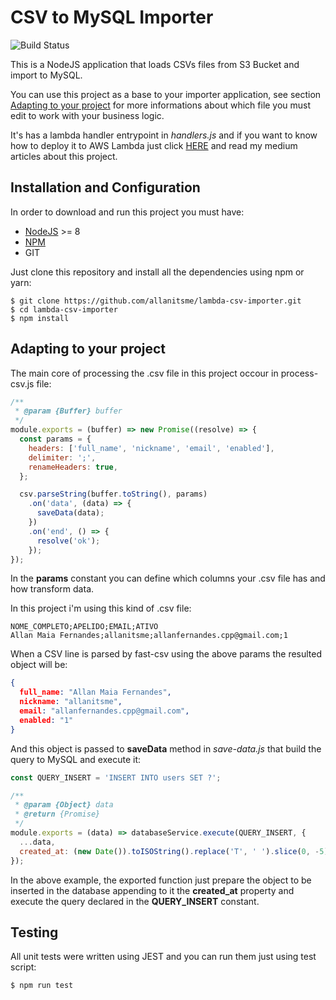 # CSV to MySQL Importer

![Build Status](https://github.com/allanitsme/lambda-csv-importer/workflows/CI/badge.svg)

This is a NodeJS application that loads CSVs files from S3 Bucket and import to MySQL.

You can use this project as a base to your importer application, see section [Adapting to your project](#adapt) for more informations about which file you must edit to work with your business logic.

It's has a lambda handler entrypoint in _handlers.js_ and if you want to know how to deploy it to AWS Lambda just click [HERE](https://medium.com/@allanitsme/s%C3%A9rie-importando-csvs-no-mysql-utilizando-s3-lambda-e-nodejs-parte-1-942eace4de76) and read my medium articles about this project.


## Installation and Configuration

In order to download and run this project you must have:

- [NodeJS](https://nodejs.org/en/) >= 8
- [NPM](https://www.npmjs.com/get-npm)
- GIT

Just clone this repository and install all the dependencies using npm or yarn:

```shell  
$ git clone https://github.com/allanitsme/lambda-csv-importer.git
$ cd lambda-csv-importer
$ npm install
```

## <a name="adapt"></a>Adapting to your project

The main core of processing the .csv file in this project occour in process-csv.js file:

```javascript
/**
 * @param {Buffer} buffer
 */
module.exports = (buffer) => new Promise((resolve) => {
  const params = {
    headers: ['full_name', 'nickname', 'email', 'enabled'],
    delimiter: ';',
    renameHeaders: true,
  };

  csv.parseString(buffer.toString(), params)
    .on('data', (data) => {
      saveData(data);
    })
    .on('end', () => {
      resolve('ok');
    });
});
```

In the **params** constant you can define which columns your .csv file has and how transform data.

In this project i'm using this kind of .csv file:

```csv
NOME_COMPLETO;APELIDO;EMAIL;ATIVO
Allan Maia Fernandes;allanitsme;allanfernandes.cpp@gmail.com;1
```

When a CSV line is parsed by fast-csv using the above params the resulted object will be:

```json
{
  full_name: "Allan Maia Fernandes",
  nickname: "allanitsme",
  email: "allanfernandes.cpp@gmail.com",
  enabled: "1"
}
```

And this object is passed to **saveData** method in _save-data.js_ that build the query to MySQL and execute it:

```javascript
const QUERY_INSERT = 'INSERT INTO users SET ?';

/**
 * @param {Object} data
 * @return {Promise}
 */
module.exports = (data) => databaseService.execute(QUERY_INSERT, {
  ...data,
  created_at: (new Date()).toISOString().replace('T', ' ').slice(0, -5),
});
```

In the above example, the exported function just prepare the object to be inserted in the database appending to it the **created_at** property and execute the query declared in the **QUERY_INSERT** constant.


## Testing

All unit tests were written using JEST and you can run them just using test script:

```shell
$ npm run test
```